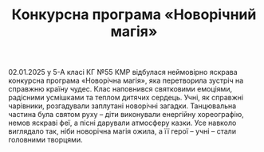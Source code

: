 ﻿---
title: Конкурсна програма «Новорічний магія»
---

02.01.2025 у 5-А класі КГ №55 КМР відбулася неймовірно яскрава конкурсна програма «Новорічна магія», яка перетворила зустріч на справжню країну чудес. Клас наповнився святковими емоціями, радісними усмішками та теплом дитячих сердець. Учні, як справжні чарівники, розгадували заплутані новорічні загадки. Танцювальна частина була святом руху – діти виконували енергійну хореографію, немов яскраві феї, а пісні дарували атмосферу казки. Усе навколо виглядало так, ніби новорічна магія ожила, а її герої – учні – стали головними творцями.

<slideshow />
